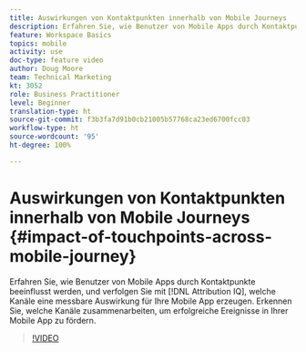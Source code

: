 ```yaml
---
title: Auswirkungen von Kontaktpunkten innerhalb von Mobile Journeys
description: Erfahren Sie, wie Benutzer von Mobile Apps durch Kontaktpunkte beeinflusst werden, und verfolgen Sie mit Attribution IQ, welche Kanäle eine messbare Auswirkung für Ihre Mobile App erzeugen. Erkennen Sie, welche Kanäle zusammenarbeiten, um erfolgreiche Ereignisse in Ihrer Mobile App zu fördern.
feature: Workspace Basics
topics: mobile
activity: use
doc-type: feature video
author: Doug Moore
team: Technical Marketing
kt: 3052
role: Business Practitioner
level: Beginner
translation-type: ht
source-git-commit: f3b3fa7d91b0cb21005b57768ca23ed6700fcc03
workflow-type: ht
source-wordcount: '95'
ht-degree: 100%

---
```



# Auswirkungen von Kontaktpunkten innerhalb von Mobile Journeys {#impact-of-touchpoints-across-mobile-journey}

Erfahren Sie, wie Benutzer von Mobile Apps durch Kontaktpunkte beeinflusst werden, und verfolgen Sie mit [!DNL Attribution IQ], welche Kanäle eine messbare Auswirkung für Ihre Mobile App erzeugen. Erkennen Sie, welche Kanäle zusammenarbeiten, um erfolgreiche Ereignisse in Ihrer Mobile App zu fördern.

>[!VIDEO](https://video.tv.adobe.com/v/27827/?quality=12)
